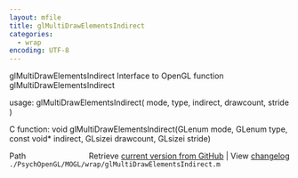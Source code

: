 ```yaml
---
layout: mfile
title: glMultiDrawElementsIndirect
categories:
  - wrap
encoding: UTF-8
---
```


glMultiDrawElementsIndirect  Interface to OpenGL function glMultiDrawElementsIndirect  

usage:  glMultiDrawElementsIndirect( mode, type, indirect, drawcount, stride )  

C function:  void glMultiDrawElementsIndirect(GLenum mode, GLenum type, const void\* indirect, GLsizei drawcount, GLsizei stride)  


<div class="code_header" style="text-align:right;">
  <span style="float:left;">Path&nbsp;&nbsp;</span> <span class="counter">Retrieve <a href=
  "https://raw.github.com/Psychtoolbox-3/Psychtoolbox-3/beta/./PsychOpenGL/MOGL/wrap/glMultiDrawElementsIndirect.m">current version from GitHub</a> | View <a href=
  "https://github.com/Psychtoolbox-3/Psychtoolbox-3/commits/beta/./PsychOpenGL/MOGL/wrap/glMultiDrawElementsIndirect.m">changelog</a></span>
</div>
<div class="code">
  <code>./PsychOpenGL/MOGL/wrap/glMultiDrawElementsIndirect.m</code>
</div>
